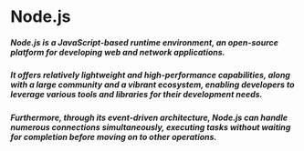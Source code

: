 # Node.js

##### Node.js is a JavaScript-based runtime environment, an open-source platform for developing web and network applications. 
##### It offers relatively lightweight and high-performance capabilities, along with a large community and a vibrant ecosystem, enabling developers to leverage various tools and libraries for their development needs.
##### Furthermore, through its event-driven architecture, Node.js can handle numerous connections simultaneously, executing tasks without waiting for completion before moving on to other operations.
